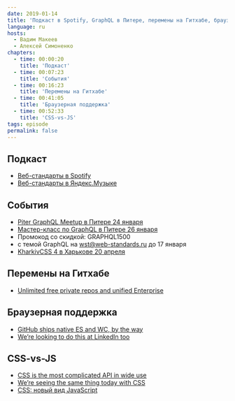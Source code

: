 ```yaml
---
date: 2019-01-14
title: 'Подкаст в Spotify, GraphQL в Питере, перемены на Гитхабе, браузерная поддержка, CSS-vs-JS'
language: ru
hosts:
  - Вадим Макеев
  - Алексей Симоненко
chapters:
  - time: 00:00:20
    title: 'Подкаст'
  - time: 00:07:23
    title: 'События'
  - time: 00:16:23
    title: 'Перемены на Гитхабе'
  - time: 00:41:05
    title: 'Браузерная поддержка'
  - time: 00:52:33
    title: 'CSS-vs-JS'
tags: episode
permalink: false
---
```


## Подкаст

- [Веб-стандарты в Spotify](https://open.spotify.com/show/3rzAcADjpBpXt73L0epTjV)
- [Веб-стандарты в Яндекс.Музыке](https://music.yandex.ru/album/6245956)

## События

- [Piter GraphQL Meetup в Питере 24 января](https://wriketeam.timepad.ru/event/877048/)
- [Мастер-класс по GraphQL в Питере 26 января](https://graphql-course.ru/)
- Промокод со скидкой: GRAPHQL1500
- с темой GraphQL на wst@web-standards.ru до 17 января
- [KharkivCSS 4 в Харькове 20 апреля](http://kharkivcss.org/)

## Перемены на Гитхабе

- [Unlimited free private repos and unified Enterprise](https://blog.github.com/2019-01-07-new-year-new-github/)

## Браузерная поддержка

- [GitHub ships native ES and WC, by the way](https://twitter.com/mislav/status/1083063045360939013)
- [We’re looking to do this at LinkedIn too](https://twitter.com/scalvert/status/1083600041728663552)

## CSS-vs-JS

- [CSS is the most complicated API in wide use](https://twitter.com/cramforce/status/1082389621277892613)
- [We’re seeing the same thing today with CSS](https://twitter.com/tobie/status/1083316137826365442)
- [CSS: новый вид JavaScript](https://medium.com/p/ef0128aaaf12)
